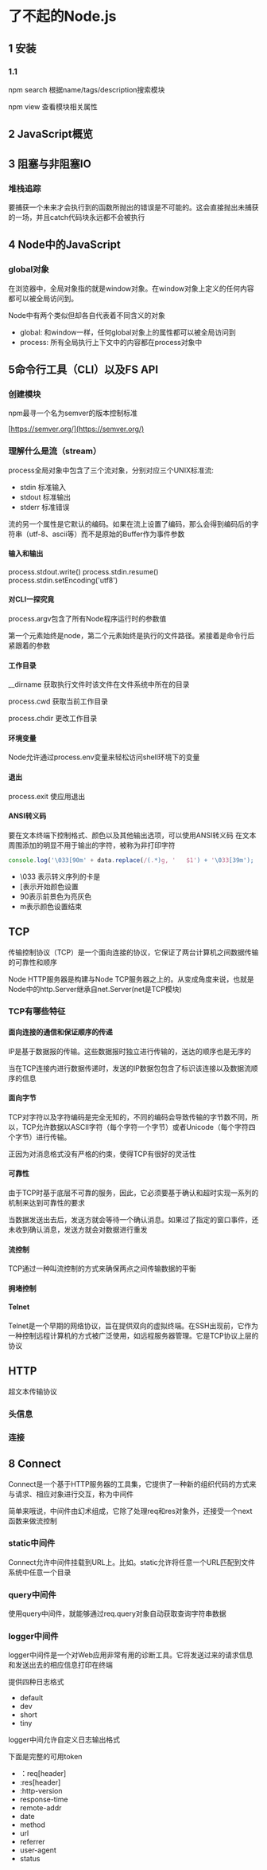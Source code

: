 # 了不起的Node.js

## 1 安装

### 1.1

npm search 根据name/tags/description搜索模块

npm view 查看模块相关属性

## 2 JavaScript概览

## 3 阻塞与非阻塞IO

### 堆栈追踪

要捕获一个未来才会执行到的函数所抛出的错误是不可能的。这会直接抛出未捕获的一场，并且catch代码块永远都不会被执行

## 4 Node中的JavaScript

### global对象

在浏览器中，全局对象指的就是window对象。在window对象上定义的任何内容都可以被全局访问到。

Node中有两个类似但却各自代表着不同含义的对象

- global: 和window一样，任何global对象上的属性都可以被全局访问到
- process: 所有全局执行上下文中的内容都在process对象中

## 5命令行工具（CLI）以及FS API

### 创建模块

npm最寻一个名为semver的版本控制标准

[https://semver.org/](https://semver.org/)

### 理解什么是流（stream）

process全局对象中包含了三个流对象，分别对应三个UNIX标准流:

- stdin 标准输入
- stdout 标准输出
- stderr 标准错误

流的另一个属性是它默认的编码。如果在流上设置了编码，那么会得到编码后的字符串（utf-8、ascii等）而不是原始的Buffer作为事件参数

#### 输入和输出

process.stdout.write()
process.stdin.resume()
process.stdin.setEncoding('utf8')

#### 对CLI一探究竟

process.argv包含了所有Node程序运行时的参数值

第一个元素始终是node，第二个元素始终是执行的文件路径。紧接着是命令行后紧跟着的参数

#### 工作目录

__dirname 获取执行文件时该文件在文件系统中所在的目录

process.cwd 获取当前工作目录

process.chdir 更改工作目录

#### 环境变量

Node允许通过process.env变量来轻松访问shell环境下的变量

#### 退出

process.exit 使应用退出

#### ANSI转义码

要在文本终端下控制格式、颜色以及其他输出选项，可以使用ANSI转义码
在文本周围添加的明显不用于输出的字符，被称为非打印字符

```js
console.log('\033[90m' + data.replace(/(.*)g, '   $1') + '\033[39m');
```

- \033 表示转义序列的卡是
- [表示开始颜色设置
- 90表示前景色为亮灰色
- m表示颜色设置结束

## TCP

传输控制协议（TCP）是一个面向连接的协议，它保证了两台计算机之间数据传输的可靠性和顺序

Node HTTP服务器是构建与Node TCP服务器之上的。从变成角度来说，也就是Node中的http.Server继承自net.Server(net是TCP模块)

### TCP有哪些特征

#### 面向连接的通信和保证顺序的传递

IP是基于数据报的传输。这些数据报时独立进行传输的，送达的顺序也是无序的

当在TCP连接内进行数据传递时，发送的IP数据包包含了标识该连接以及数据流顺序的信息

#### 面向字节

TCP对字符以及字符编码是完全无知的，不同的编码会导致传输的字节数不同，所以，TCP允许数据以ASCII字符（每个字符一个字节）或者Unicode（每个字符四个字节）进行传输。

正因为对消息格式没有严格的约束，使得TCP有很好的灵活性

#### 可靠性

由于TCP时基于底层不可靠的服务，因此，它必须要基于确认和超时实现一系列的机制来达到可靠性的要求

当数据发送出去后，发送方就会等待一个确认消息。如果过了指定的窗口事件，还未收到确认消息，发送方就会对数据进行重发

#### 流控制

TCP通过一种叫流控制的方式来确保两点之间传输数据的平衡

#### 拥堵控制

#### Telnet

Telnet是一个早期的网络协议，旨在提供双向的虚拟终端。在SSH出现前，它作为一种控制远程计算机的方式被广泛使用，如远程服务器管理。它是TCP协议上层的协议 

## HTTP

超文本传输协议

### 头信息

### 连接

## 8 Connect

Connect是一个基于HTTP服务器的工具集，它提供了一种新的组织代码的方式来与请求、相应对象进行交互，称为中间件

简单来哦说，中间件由幻术组成，它除了处理req和res对象外，还接受一个next函数来做流控制

### static中间件

Connect允许中间件挂载到URL上。比如。static允许将任意一个URL匹配到文件系统中任意一个目录

### query中间件

使用query中间件，就能够通过req.query对象自动获取查询字符串数据

### logger中间件

logger中间件是一个对Web应用非常有用的诊断工具。它将发送过来的请求信息和发送出去的相应信息打印在终端

提供四种日志格式

- default
- dev
- short
- tiny

logger中间允许自定义日志输出格式

下面是完整的可用token

- ：req[header]
- :res[header]
- :http-version
- response-time
- remote-addr
- date
- method
- url
- referrer
- user-agent
- status

